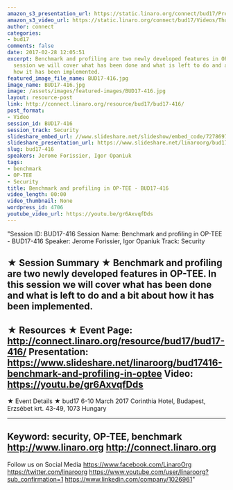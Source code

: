 ```yaml
---
amazon_s3_presentation_url: https://static.linaro.org/connect/bud17/Presentations/BUD17-416%20-%20Benchmark%20and%20Profiling%20in%20OP-TEE.pdf
amazon_s3_video_url: https://static.linaro.org/connect/bud17/Videos/Thursday/BUD17-416%20Benchmark%20and%20profiling%20in%20OP-TEE.mp4
author: connect
categories:
- bud17
comments: false
date: 2017-02-28 12:05:51
excerpt: Benchmark and profiling are two newly developed features in OP-TEE. In this
  session we will cover what has been done and what is left to do and a bit about
  how it has been implemented.
featured_image_file_name: BUD17-416.jpg
image_name: BUD17-416.jpg
image: /assets/images/featured-images/BUD17-416.jpg
layout: resource-post
link: http://connect.linaro.org/resource/bud17/bud17-416/
post_format:
- Video
session_id: BUD17-416
session_track: Security
slideshare_embed_url: //www.slideshare.net/slideshow/embed_code/72786979
slideshare_presentation_url: https://www.slideshare.net/linaroorg/bud17416-benchmark-and-profiling-in-optee
slug: bud17-416
speakers: Jerome Forissier, Igor Opaniuk
tags:
- benchmark
- OP-TEE
- Security
title: Benchmark and profiling in OP-TEE - BUD17-416
video_length: 00:00
video_thumbnail: None
wordpress_id: 4706
youtube_video_url: https://youtu.be/gr6AxvqfDds
---
```


"Session ID: BUD17-416
Session Name: Benchmark and profiling in OP-TEE - BUD17-416
Speaker: Jerome Forissier, Igor Opaniuk
Track: Security


★ Session Summary ★
Benchmark and profiling are two newly developed features in OP-TEE. In this session we will cover what has been done and what is left to do and a bit about how it has been implemented.
---------------------------------------------------
★ Resources ★
Event Page: http://connect.linaro.org/resource/bud17/bud17-416/
Presentation: https://www.slideshare.net/linaroorg/bud17416-benchmark-and-profiling-in-optee
Video: https://youtu.be/gr6AxvqfDds
 ---------------------------------------------------

★ Event Details ★
bud17
6-10 March 2017
Corinthia Hotel, Budapest,
Erzsébet krt. 43-49,
1073 Hungary

---------------------------------------------------
Keyword: security, OP-TEE, benchmark
http://www.linaro.org
http://connect.linaro.org
---------------------------------------------------
Follow us on Social Media
https://www.facebook.com/LinaroOrg
https://twitter.com/linaroorg
https://www.youtube.com/user/linaroorg?sub_confirmation=1
https://www.linkedin.com/company/1026961"
